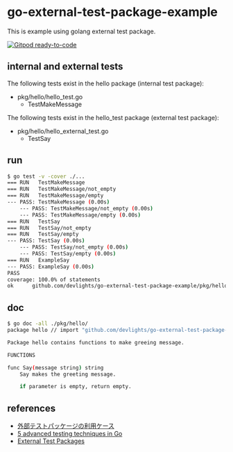 # go-external-test-package-example
This is example using golang external test package.

[![Gitpod ready-to-code](https://img.shields.io/badge/Gitpod-ready--to--code-blue?logo=gitpod)](https://gitpod.io/#https://github.com/devlights/go-external-test-package-example)

## internal and external tests

The following tests exist in the hello package (internal test package):

- pkg/hello/hello_test.go
  - TestMakeMessage

The following tests exist in the hello_test package (external test package):

- pkg/hello/hello_external_test.go
  - TestSay

## run

```sh
$ go test -v -cover ./...
=== RUN   TestMakeMessage
=== RUN   TestMakeMessage/not_empty
=== RUN   TestMakeMessage/empty
--- PASS: TestMakeMessage (0.00s)
    --- PASS: TestMakeMessage/not_empty (0.00s)
    --- PASS: TestMakeMessage/empty (0.00s)
=== RUN   TestSay
=== RUN   TestSay/not_empty
=== RUN   TestSay/empty
--- PASS: TestSay (0.00s)
    --- PASS: TestSay/not_empty (0.00s)
    --- PASS: TestSay/empty (0.00s)
=== RUN   ExampleSay
--- PASS: ExampleSay (0.00s)
PASS
coverage: 100.0% of statements
ok      github.com/devlights/go-external-test-package-example/pkg/hello 0.004s  coverage: 100.0% of statements
```

## doc

```sh
$ go doc -all ./pkg/hello/
package hello // import "github.com/devlights/go-external-test-package-example/pkg/hello"

Package hello contains functions to make greeing message.

FUNCTIONS

func Say(message string) string
    Say makes the greeting message.

    if parameter is empty, return empty.

```

## references

- [外部テストパッケージの利用ケース](https://qiita.com/hogedigo/items/5f491994647aa4a8a905)
- [5 advanced testing techniques in Go](https://segment.com/blog/5-advanced-testing-techniques-in-go/)
- [External Test Packages](https://notes.shichao.io/gopl/ch11/#external-test-packages)
